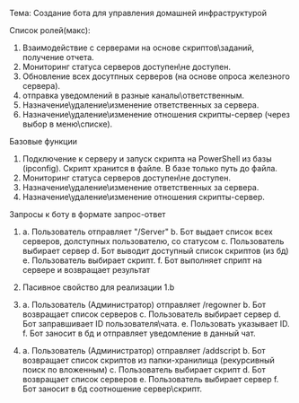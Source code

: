 Тема:     Создание бота для управления домашней инфраструктурой

Список ролей(макс):
1. Взаимодействие с серверами на основе скриптов\заданий, получение отчета.
2. Мониторинг статуса серверов доступен\не доступен.
3. Обновление всех досутпных серверов (на основе опроса железного сервера).
4. отправка уведомлений в разные каналы\ответственным.
5. Назначение\удаление\изменение ответственных за сервера.
6. Назначение\удаление\изменение отношения скрипты-сервер (через выбор в меню\списке).

Базовые функции
1. Подключение к серверу и запуск скрипта на PowerShell из базы (ipconfig). Скрипт хранится в файле. В базе только путь до файла.
2. Мониторинг статуса серверов доступен\не доступен.
3. Назначение\удаление\изменение ответственных за сервера. 
4. Назначение\удаление\изменение отношения скрипты-сервер.

Запросы к боту в формате запрос-ответ

1.  a. Пользователь отправляет "/Server"
    b. Бот выдает список всех серверов, долступных пользователю, со статусом
    c. Пользователь выбирает сервер
    d. Бот выводит доступный список скриптов (из бд)
    e. Пользователь выбирает скрипт.
    f. Бот выполняет сприпт на сервере и возвращает результат
2. Пасивное свойство для реализации 1.b

3.  a. Пользователь (Администратор) отправляет /regowner 
    b. Бот возвращает список серверов
    c. Пользователь выбирает сервер
    d. Бот заправшивает ID пользователя\чата.
    e. Пользовать указывает ID.
    f. Бот заносит в бд и отправляет уведомление в данный чат.

4.  a. Пользователь (Администратор) отправляет /addscript 
    b. Бот возвращает список скриптов из папки-хранилища (рекурсивный поиск по вложенным)
    c. Пользователь выбирает скрипт
    d. Бот возвращает список серверов
    e. Пользователь выбирает сервер
    f. Бот заносит в бд соотношение сервер\скрипт.

